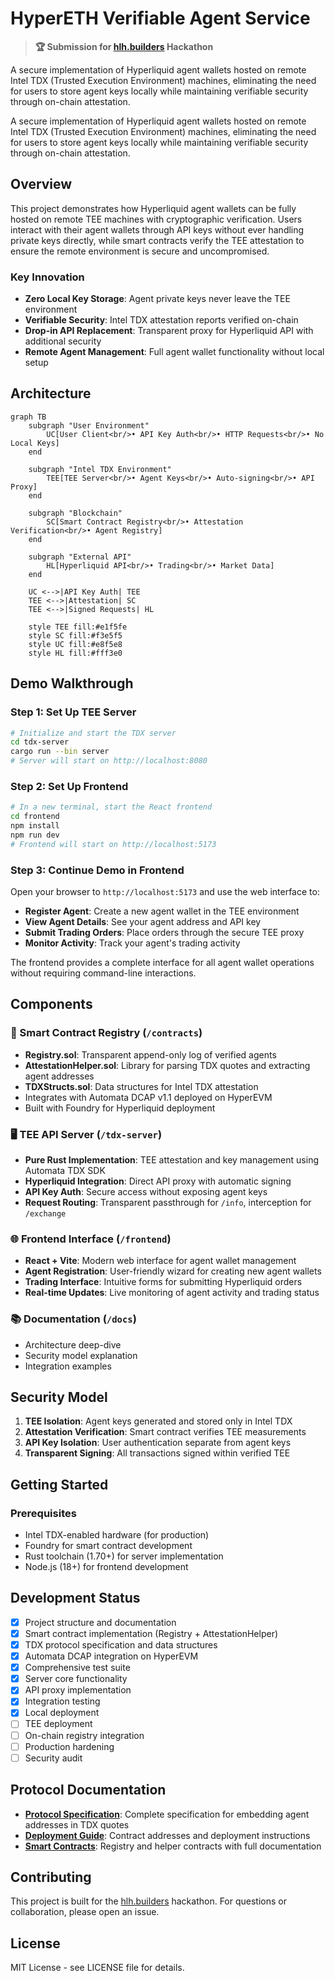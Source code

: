 # HyperETH Verifiable Agent Service

> **🏆 Submission for [hlh.builders](https://hlh.builders/) Hackathon**

A secure implementation of Hyperliquid agent wallets hosted on remote Intel TDX (Trusted Execution Environment) machines, eliminating the need for users to store agent keys locally while maintaining verifiable security through on-chain attestation.

A secure implementation of Hyperliquid agent wallets hosted on remote Intel TDX (Trusted Execution Environment) machines, eliminating the need for users to store agent keys locally while maintaining verifiable security through on-chain attestation.

## Overview

This project demonstrates how Hyperliquid agent wallets can be fully hosted on remote TEE machines with cryptographic verification. Users interact with their agent wallets through API keys without ever handling private keys directly, while smart contracts verify the TEE attestation to ensure the remote environment is secure and uncompromised.

### Key Innovation

- **Zero Local Key Storage**: Agent private keys never leave the TEE environment
- **Verifiable Security**: Intel TDX attestation reports verified on-chain
- **Drop-in API Replacement**: Transparent proxy for Hyperliquid API with additional security
- **Remote Agent Management**: Full agent wallet functionality without local setup

## Architecture

```mermaid
graph TB
    subgraph "User Environment"
        UC[User Client<br/>• API Key Auth<br/>• HTTP Requests<br/>• No Local Keys]
    end
    
    subgraph "Intel TDX Environment"
        TEE[TEE Server<br/>• Agent Keys<br/>• Auto-signing<br/>• API Proxy]
    end
    
    subgraph "Blockchain"
        SC[Smart Contract Registry<br/>• Attestation Verification<br/>• Agent Registry]
    end
    
    subgraph "External API"
        HL[Hyperliquid API<br/>• Trading<br/>• Market Data]
    end
    
    UC <-->|API Key Auth| TEE
    TEE <-->|Attestation| SC
    TEE <-->|Signed Requests| HL
    
    style TEE fill:#e1f5fe
    style SC fill:#f3e5f5
    style UC fill:#e8f5e8
    style HL fill:#fff3e0
```

## Demo Walkthrough

### Step 1: Set Up TEE Server
```bash
# Initialize and start the TDX server
cd tdx-server
cargo run --bin server
# Server will start on http://localhost:8080
```

### Step 2: Set Up Frontend
```bash
# In a new terminal, start the React frontend
cd frontend
npm install
npm run dev
# Frontend will start on http://localhost:5173
```

### Step 3: Continue Demo in Frontend
Open your browser to `http://localhost:5173` and use the web interface to:

- **Register Agent**: Create a new agent wallet in the TEE environment
- **View Agent Details**: See your agent address and API key
- **Submit Trading Orders**: Place orders through the secure TEE proxy
- **Monitor Activity**: Track your agent's trading activity

The frontend provides a complete interface for all agent wallet operations without requiring command-line interactions.

## Components

### 🔐 Smart Contract Registry (`/contracts`)
- **Registry.sol**: Transparent append-only log of verified agents
- **AttestationHelper.sol**: Library for parsing TDX quotes and extracting agent addresses
- **TDXStructs.sol**: Data structures for Intel TDX attestation
- Integrates with Automata DCAP v1.1 deployed on HyperEVM
- Built with Foundry for Hyperliquid deployment

### 🖥️ TEE API Server (`/tdx-server`)
- **Pure Rust Implementation**: TEE attestation and key management using Automata TDX SDK
- **Hyperliquid Integration**: Direct API proxy with automatic signing
- **API Key Auth**: Secure access without exposing agent keys
- **Request Routing**: Transparent passthrough for `/info`, interception for `/exchange`

### 🌐 Frontend Interface (`/frontend`)
- **React + Vite**: Modern web interface for agent wallet management
- **Agent Registration**: User-friendly wizard for creating new agent wallets
- **Trading Interface**: Intuitive forms for submitting Hyperliquid orders
- **Real-time Updates**: Live monitoring of agent activity and trading status

### 📚 Documentation (`/docs`)
- Architecture deep-dive
- Security model explanation
- Integration examples

## Security Model

1. **TEE Isolation**: Agent keys generated and stored only in Intel TDX
2. **Attestation Verification**: Smart contract verifies TEE measurements
3. **API Key Isolation**: User authentication separate from agent keys
4. **Transparent Signing**: All transactions signed within verified TEE

## Getting Started

### Prerequisites
- Intel TDX-enabled hardware (for production)
- Foundry for smart contract development
- Rust toolchain (1.70+) for server implementation
- Node.js (18+) for frontend development

## Development Status

- [x] Project structure and documentation
- [x] Smart contract implementation (Registry + AttestationHelper)
- [x] TDX protocol specification and data structures
- [x] Automata DCAP integration on HyperEVM
- [x] Comprehensive test suite
- [x] Server core functionality
- [x] API proxy implementation
- [x] Integration testing
- [x] Local deployment
- [ ] TEE deployment
- [ ] On-chain registry integration
- [ ] Production hardening
- [ ] Security audit

## Protocol Documentation

- **[Protocol Specification](docs/protocol.md)**: Complete specification for embedding agent addresses in TDX quotes
- **[Deployment Guide](docs/deployment.md)**: Contract addresses and deployment instructions
- **[Smart Contracts](contracts/src/)**: Registry and helper contracts with full documentation

## Contributing

This project is built for the [hlh.builders](https://hlh.builders/) hackathon. For questions or collaboration, please open an issue.

## License

MIT License - see LICENSE file for details.
